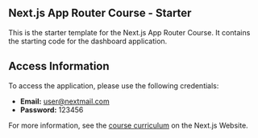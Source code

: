 ## Next.js App Router Course - Starter

This is the starter template for the Next.js App Router Course. It contains the starting code for the dashboard application.

## Access Information

To access the application, please use the following credentials:

- **Email:** user@nextmail.com
- **Password:** 123456

For more information, see the [course curriculum](https://nextjs.org/learn) on the Next.js Website.

